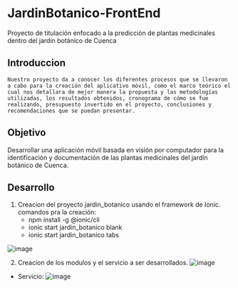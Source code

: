 # JardinBotanico-FrontEnd
Proyecto de titulación enfocado a la predicción de plantas medicinales dentro del jardín botánico de Cuenca
## Introduccion
    Nuestro proyecto da a conocer los diferentes procesos que se llevaron a cabo para la creación del aplicativo móvil, como el marco teórico el cual nos detallara de mejor manera la propuesta y las metodologías utilizadas, los resultados obtenidos, cronograma de cómo se fue realizando, presupuesto invertido en el proyecto, conclusiones y recomendaciones que se puedan presentar.
## Objetivo
Desarrollar una aplicación móvil basada en visión por computador para la identificación y documentación de las plantas medicinales del jardín botánico de Cuenca.
## Desarrollo
1. Creacion del proyecto jardin_botanico usando el framework de Ionic.
comandos pra la creación:
   * npm install -g @ionic/cli
   * ionic start jardin_botanico blank
   * ionic start jardin_botanico tabs
  
  ![image](https://github.com/GIHP4C/JardinBotanico-FrontEnd/assets/49033433/4318e182-6b00-42d9-b7e7-abc49e7e4f1e) 

2. Creacion de los modulos y el servicio a ser desarrollados.
  ![image](https://github.com/GIHP4C/JardinBotanico-FrontEnd/assets/49033433/d9c4e1a3-91d9-47a8-bca3-cbece6cec28f)
 * Servicio:
   ![image](https://github.com/GIHP4C/JardinBotanico-FrontEnd/assets/49033433/42a9a118-e243-4717-b433-e4a517f6d283)
